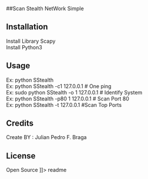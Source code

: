 ##Scan Stealth NetWork Simple
## Installation
Install Library Scapy <br>
Install Python3 <br>
## Usage
Ex: python SStealth <br>
Ex: python SStealth -c1 127.0.0.1 # One ping <br>
Ex: sudo python SStealth -o 1 127.0.0.1 # Identify System <br>
Ex: python SStealth -p80 1 127.0.0.1 # Scan Port 80 <br>
Ex: python SStealth -t 127.0.0.1 #Scan Top Ports <br>
## Credits
Create BY : Julian Pedro F. Braga
## License
Open Source
]]></content>
  <tabTrigger>readme</tabTrigger>
</snippet>
